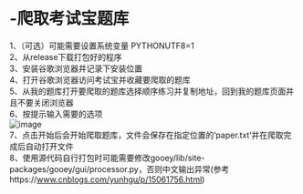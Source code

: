# -爬取考试宝题库
1、（可选）可能需要设置系统变量 PYTHONUTF8=1<br />
2、从release下载打包好的程序<br />
3、安装谷歌浏览器并记录下安装位置<br />
4、打开谷歌浏览器访问考试宝并收藏要爬取的题库<br />
5、从我的题库打开要爬取的题库选择顺序练习并复制地址，回到我的题库页面并且不要关闭浏览器<br />
6、按提示输入需要的选项<br />![image](https://github.com/NICHX/kaoshibao/assets/24547848/93d297aa-a427-4a89-86d8-e79bfe1da43a)<br />
7、点击开始后会开始爬取题库，文件会保存在指定位置的‘paper.txt’并在爬取完成后自动打开文件<br />
8、使用源代码自行打包时可能需要修改gooey/lib/site-packages/gooey/gui/processor.py，否则中文输出异常(参考https://www.cnblogs.com/yunhgu/p/15061756.html)
